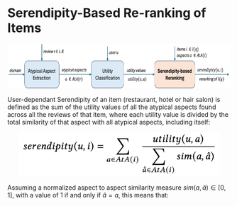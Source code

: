 # Serendipity-Based Re-ranking of Items

<p align="center">
  <img src="pipeline3.png" height="100">
</p>

User-dependant Serendipity of an item (restaurant, hotel or hair salon) is defined as the sum of the utility values of all the atypical aspects found across all the reviews of that item, where each utility value is divided by the total similarity of that aspect with all atypical aspects, including itself:

<p align="center">
  <img src="serendipity_function.png" height="100">
</p>

Assuming a normalized aspect to aspect similarity measure $sim(a, \hat{a}) \in [0,1]$, with a value of 1 if and only if $\hat{a} = a$, this means that:
